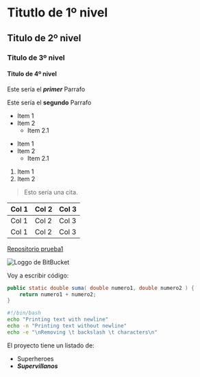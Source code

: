 # Titutlo de 1º nivel

## Titulo de 2º nivel

### Titulo de 3º nivel

#### Titulo de 4º nivel

Este sería el ***primer*** Parrafo

Este sería el __segundo__ Parrafo

- Item 1
- Item 2
    - Item 2.1

* Item 1
* Item 2
    * Item 2.1

1. Item 1
2. Item 2

> Esto sería una cita.

| Col 1 | Col 2 | Col 3 |
| ----- | ----- | ----- |
| Col 1 | Col 2 | Col 3 |
| Col 1 | Col 2 | Col 3 |

[Repositorio prueba1](https://github.com/rperellon/prueba1)

![Loggo de BitBucket](https://encrypted-tbn0.gstatic.com/images?q=tbn:ANd9GcSHHWufENGxQL6EI0ZPrRjD9Spwgi-6jAcanDVTHr4xXPI5L7Db_lUGnSypvOuIhO9ldg&usqp=CAU)

Voy a escribir código:

```java
public static double suma( double numero1, double numero2 ) {
    return numero1 + numero2;
}
```

```bash
#!/bin/bash
echo "Printing text with newline"
echo -n "Printing text without newline"
echo -e "\nRemoving \t backslash \t characters\n"
```

El proyecto tiene un listado de:
- Superheroes
- ***Supervillanos***